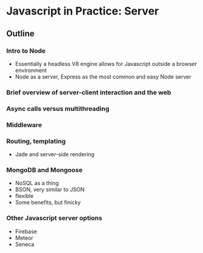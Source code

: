 # Javascript in Practice: Server

## Outline

### Intro to Node
- Essentially a headless V8 engine allows for Javascript outside a browser environment
- Node as a server, Express as the most common and easy Node server

### Brief overview of server-client interaction and the web

### Async calls versus multithreading

### Middleware

### Routing, templating
- Jade and server-side rendering

### MongoDB and Mongoose
- NoSQL as a thing
- BSON, very similar to JSON
- flexible
- Some benefits, but finicky

### Other Javascript server options
- Firebase
- Meteor
- Seneca
